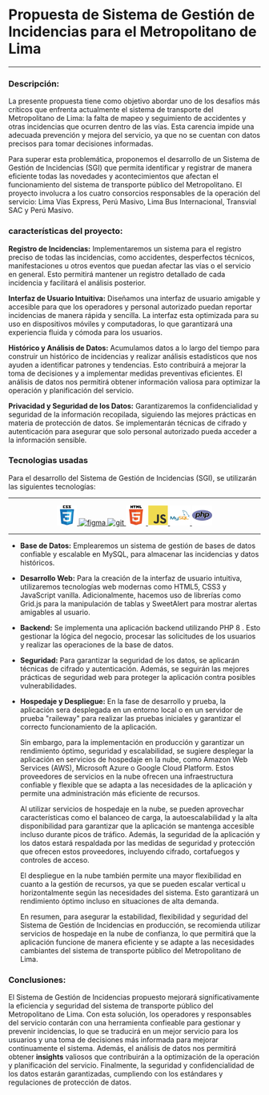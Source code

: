 # Propuesta de Sistema de Gestión de Incidencias para el Metropolitano de Lima
***
### Descripción:
La presente propuesta tiene como objetivo abordar uno de los desafíos más críticos que enfrenta actualmente el sistema de transporte del Metropolitano de Lima: la falta de mapeo y seguimiento de accidentes y otras incidencias que ocurren dentro de las vías. Esta carencia impide una adecuada prevención y mejora del servicio, ya que no se cuentan con datos precisos para tomar decisiones informadas.

Para superar esta problemática, proponemos el desarrollo de un Sistema de Gestión de Incidencias (SGI) que permita identificar y registrar de manera eficiente todas las novedades y acontecimientos que afectan el funcionamiento del sistema de transporte público del Metropolitano. El proyecto involucra a los cuatro consorcios responsables de la operación del servicio: Lima Vías Express, Perú Masivo, Lima Bus Internacional, Transvial SAC y Perú Masivo.

### características del proyecto:
**Registro de Incidencias:**
  Implementaremos un sistema para el registro preciso de todas las incidencias, como accidentes, desperfectos técnicos, manifestaciones u otros eventos que puedan afectar las vías o el servicio en general. Esto permitirá mantener un registro detallado de cada incidencia y facilitará el análisis posterior.

**Interfaz de Usuario Intuitiva:**
Diseñamos una interfaz de usuario amigable y accesible para que los operadores y personal autorizado puedan reportar incidencias de manera rápida y sencilla. La interfaz esta optimizada para su uso en dispositivos móviles y computadoras, lo que garantizará una experiencia fluida y cómoda para los usuarios.

**Histórico y Análisis de Datos:**
Acumulamos datos a lo largo del tiempo para construir un histórico de incidencias y realizar análisis estadísticos que nos ayuden a identificar patrones y tendencias. Esto contribuirá a mejorar la toma de decisiones y a implementar medidas preventivas eficientes. El análisis de datos nos permitirá obtener información valiosa para optimizar la operación y planificación del servicio.

**Privacidad y Seguridad de los Datos:**
Garantizaremos la confidencialidad y seguridad de la información recopilada, siguiendo las mejores prácticas en materia de protección de datos. Se implementarán técnicas de cifrado y autenticación para asegurar que solo personal autorizado pueda acceder a la información sensible.

### Tecnologias usadas
Para el desarrollo del Sistema de Gestión de Incidencias (SGI), se utilizarán las siguientes tecnologías:
***

<p align="center"> <a href="https://www.w3schools.com/css/" target="_blank" rel="noreferrer"> <img src="https://raw.githubusercontent.com/devicons/devicon/master/icons/css3/css3-original-wordmark.svg" alt="css3" width="40" height="40"/> </a> <a href="https://www.figma.com/" target="_blank" rel="noreferrer"> <img src="https://www.vectorlogo.zone/logos/figma/figma-icon.svg" alt="figma" width="40" height="40"/> </a> <a href="https://git-scm.com/" target="_blank" rel="noreferrer"> <img src="https://www.vectorlogo.zone/logos/git-scm/git-scm-icon.svg" alt="git" width="40" height="40"/> </a> <a href="https://www.w3.org/html/" target="_blank" rel="noreferrer"> <img src="https://raw.githubusercontent.com/devicons/devicon/master/icons/html5/html5-original-wordmark.svg" alt="html5" width="40" height="40"/> </a> <a href="https://developer.mozilla.org/en-US/docs/Web/JavaScript" target="_blank" rel="noreferrer"> <img src="https://raw.githubusercontent.com/devicons/devicon/master/icons/javascript/javascript-original.svg" alt="javascript" width="40" height="40"/> </a> <a href="https://www.mysql.com/" target="_blank" rel="noreferrer"> <img src="https://raw.githubusercontent.com/devicons/devicon/master/icons/mysql/mysql-original-wordmark.svg" alt="mysql" width="40" height="40"/> </a> <a href="https://www.php.net" target="_blank" rel="noreferrer"> <img src="https://raw.githubusercontent.com/devicons/devicon/master/icons/php/php-original.svg" alt="php" width="40" height="40"/> </a> </p>

***

- **Base de Datos:** Emplearemos un sistema de gestión de bases de datos confiable y escalable en  MySQL, para almacenar las incidencias y datos históricos.

- **Desarrollo Web:** Para la creación de la interfaz de usuario intuitiva, utilizaremos tecnologías web modernas como HTML5, CSS3 y JavaScript vanilla. Adicionalmente, hacemos uso de librerías como Grid.js para la manipulación de tablas y SweetAlert para mostrar alertas amigables al usuario.

- **Backend:** Se implementa una aplicación backend  utilizando PHP 8 . Esto gestionar la lógica del negocio, procesar las solicitudes de los usuarios y realizar las operaciones de la base de datos.

- **Seguridad:** Para garantizar la seguridad de los datos, se aplicarán técnicas de cifrado y autenticación. Además, se seguirán las mejores prácticas de seguridad web para proteger la aplicación contra posibles vulnerabilidades.

- **Hospedaje y Despliegue:** 
En la fase de desarrollo y prueba, la aplicación sera desplegada en un entorno local o en un servidor de prueba "raileway" para realizar las pruebas iniciales y garantizar el correcto funcionamiento de la aplicación.

     Sin embargo, para la implementación en producción y garantizar un rendimiento óptimo, seguridad y escalabilidad, se sugiere desplegar la aplicación en servicios de hospedaje en la nube, como Amazon Web Services (AWS), Microsoft Azure o Google Cloud Platform. Estos proveedores de servicios en la nube ofrecen una infraestructura confiable y flexible que se adapta a las necesidades de la aplicación y permite una administración más eficiente de recursos.
    
    Al utilizar servicios de hospedaje en la nube, se pueden aprovechar características como el balanceo de carga, la autoescalabilidad y la alta disponibilidad para garantizar que la aplicación se mantenga accesible incluso durante picos de tráfico. Además, la seguridad de la aplicación y los datos estará respaldada por las medidas de seguridad y protección que ofrecen estos proveedores, incluyendo cifrado, cortafuegos y controles de acceso.
    
    El despliegue en la nube también permite una mayor flexibilidad en cuanto a la gestión de recursos, ya que se pueden escalar vertical u horizontalmente según las necesidades del sistema. Esto garantizará un rendimiento óptimo incluso en situaciones de alta demanda.
    
    En resumen, para asegurar la estabilidad, flexibilidad y seguridad del Sistema de Gestión de Incidencias en producción, se recomienda utilizar servicios de hospedaje en la nube de confianza, lo que permitirá que la aplicación funcione de manera eficiente y se adapte a las necesidades cambiantes del sistema de transporte público del Metropolitano de Lima.

### Conclusiones:

El Sistema de Gestión de Incidencias propuesto mejorará significativamente la eficiencia y seguridad del sistema de transporte público del Metropolitano de Lima. Con esta solución, los operadores y responsables del servicio contarán con una herramienta confieable para gestionar y prevenir incidencias, lo que se traducirá en un mejor servicio para los usuarios y una toma de decisiones más informada para mejorar continuamente el sistema. Además, el análisis de datos nos permitirá obtener **insights** valiosos que contribuirán a la optimización de la operación y planificación del servicio. Finalmente, la seguridad y confidencialidad de los datos estarán garantizadas, cumpliendo con los estándares y regulaciones de protección de datos.